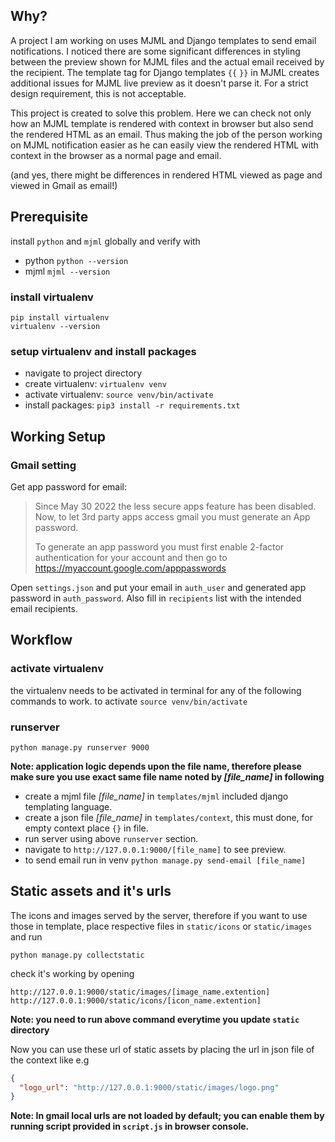 ## Why?
A project I am working on uses MJML and Django templates to send email notifications. I noticed there are some significant differences in styling between the preview shown for MJML files and the actual email received by the recipient. The template tag for Django templates `{{` `}}` in MJML creates additional issues for MJML live preview as it doesn't parse it. For a strict design requirement, this is not acceptable.

This project is created to solve this problem. Here we can check not only how an MJML template is rendered with context in browser but also send the rendered HTML as an email. Thus making the job of the person working on MJML notification easier as he can easily view the rendered HTML with context in the browser as a normal page and email.

(and yes, there might be differences in rendered HTML viewed as page and viewed in Gmail as email!)
## Prerequisite
install `python` and `mjml` globally and verify with
- python `python --version`
- mjml `mjml --version`

### install virtualenv
```shell
pip install virtualenv
virtualenv --version
```

### setup virtualenv and install packages
- navigate to project directory
- create virtualenv: `virtualenv venv`
- activate virtualenv: `source venv/bin/activate`
- install packages: `pip3 install -r requirements.txt`

## Working Setup

### Gmail setting
Get app password for email:
>Since May 30 2022 the less secure apps feature has been disabled. Now, to let 3rd party apps access gmail you must generate an App password.
>
>To generate an app password you must first enable 2-factor authentication for your account and then go to https://myaccount.google.com/apppasswords

Open `settings.json` and put your email in `auth_user` and generated app password in `auth_password`. Also fill in `recipients` list with the intended email recipients.

## Workflow

### activate virtualenv
the virtualenv needs to be activated in terminal for any of the following commands to work. to activate `source venv/bin/activate`

### runserver
```shell
python manage.py runserver 9000
```

**Note: application logic depends upon the file name, therefore please make sure you use exact same file name noted by _[file_name]_ in following**

- create a mjml file _[file_name]_ in `templates/mjml` included django templating language.
- create a json file _[file_name]_ in `templates/context`, this must done, for empty context place `{}` in file.
- run server using above `runserver` section.
- navigate to `http://127.0.0.1:9000/[file_name]` to see preview.
- to send email run in venv `python manage.py send-email [file_name]`


## Static assets and it's urls
The icons and images served by the server, therefore if you want to use those in template, place respective files in `static/icons` or `static/images` and run
```shell
python manage.py collectstatic
```
check it's working by opening
```
http://127.0.0.1:9000/static/images/[image_name.extention]
http://127.0.0.1:9000/static/icons/[icon_name.extention]
```

**Note: you need to run above command everytime you update `static` directory**


Now you can use these url of static assets by placing the url in json file of the context like e.g
```json
{
  "logo_url": "http://127.0.0.1:9000/static/images/logo.png"
}
```
**Note: In gmail local urls are not loaded by default; you can enable them by running script provided in `script.js` in browser console.**
